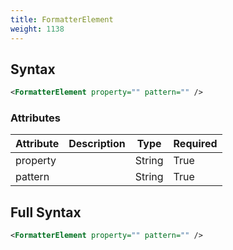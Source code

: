 ```yaml
---
title: FormatterElement
weight: 1138
---
```

## Syntax
```xml
<FormatterElement property="" pattern="" />
```
### Attributes
| Attribute | Description | Type | Required |
| --------- | ----------- | ---- | -------- |
| property |  | String | True |
| pattern |  | String | True |

## Full Syntax
```xml
<FormatterElement property="" pattern="" />
```
